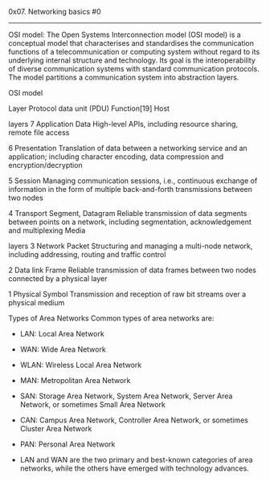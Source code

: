 0x07. Networking basics #0

_________________________________________________________________________


OSI model:
The Open Systems Interconnection model (OSI model) is a conceptual model that characterises and standardises the communication functions of a telecommunication or computing system without regard to its underlying internal structure and technology. Its goal is the interoperability of diverse communication systems with standard communication protocols. The model partitions a communication system into abstraction layers.


OSI model

Layer	Protocol data unit (PDU)	Function[19]
Host

layers	7	Application	Data	High-level APIs, including resource 
sharing, remote file access

6	Presentation	Translation of data between a networking service and an application; including character encoding, data compression and encryption/decryption

5	Session	Managing communication sessions, i.e., continuous exchange of information in the form of multiple back-and-forth transmissions between two nodes

4	Transport	Segment, Datagram	Reliable transmission of data segments between points on a network, including segmentation, acknowledgement and multiplexing
Media

layers	3	Network	Packet	Structuring and managing a multi-node network, including addressing, routing and traffic control

2	Data link	Frame	Reliable transmission of data frames between two nodes connected by a physical layer

1	Physical	Symbol	Transmission and reception of raw bit streams over a physical medium


Types of Area Networks
Common types of area networks are:

 * LAN: Local Area Network

  * WAN: Wide Area Network

  * WLAN: Wireless Local Area Network

* MAN: Metropolitan Area Network

* SAN: Storage Area Network, System Area Network, Server Area Network, or sometimes Small Area Network

* CAN: Campus Area Network, Controller Area Network, or sometimes Cluster Area Network

* PAN: Personal Area Network

* LAN and WAN are the two primary and best-known categories of area networks, while the others have emerged with technology advances.
